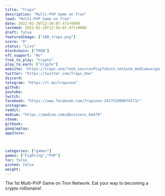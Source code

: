 ```yaml
---
title: "Traps"
description: "Multi-PVP Game on Tron"
lead: "Multi-PVP Game on Tron"
date: 2022-02-28T12:50:07.471+0800
lastmod: 2022-02-28T12:50:07.471+0800
draft: false
featuredImage: ["100_traps.png"]
score: "0"
status: "Live"
blockchain: ["TRON"]
nft_support: "No"
free_to_play: "Crypto"
play_to_earn: ["Crypto"]
website: "https://traps.one/?utm_source=PlayToEarn.net&utm_medium=organic&utm_campaign=gamepage"
twitter: "https://twitter.com/Traps_One"
discord: 
telegram: "https://t.me/trapsone"
github: 
youtube: 
twitch: 
facebook: "https://www.facebook.com/Trapsone-241752080074173/"
instagram: 
reddit: 
medium: "https://medium.com/@business_64479"
steam: 
gitbook: 
googleplay: 
appstore: 

  
    
categories: ["games"]
games: ["Fighting","PVP"]
toc: false
pinned: false
weight: 
---
```

The 1st Multi-PVP Game on Tron Network. Eat your way to becoming a crypto millionaire!